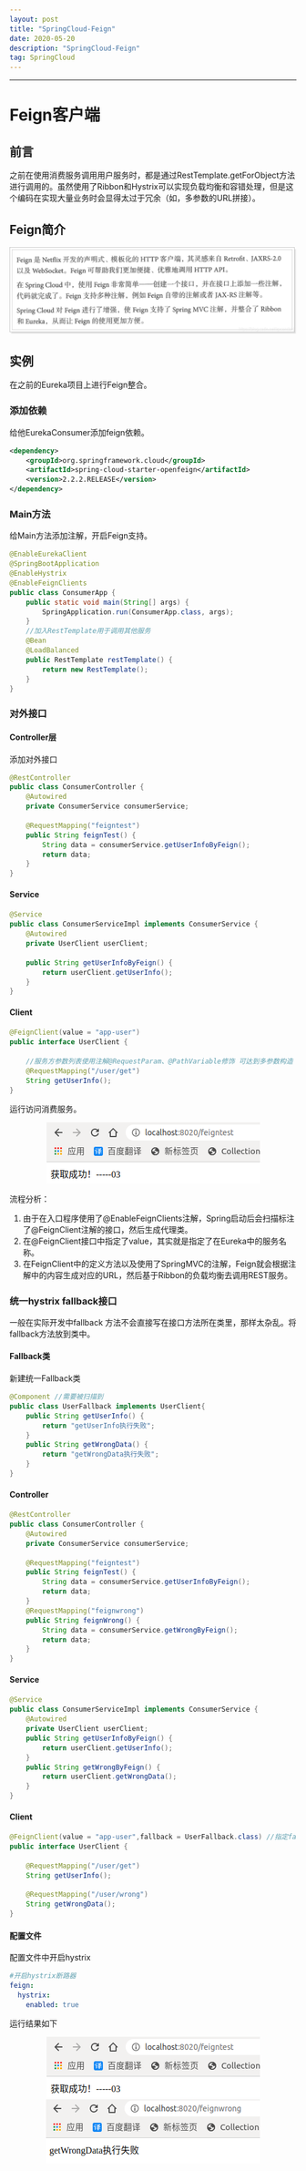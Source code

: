 ```yaml
---
layout: post
title: "SpringCloud-Feign"
date: 2020-05-20 
description: "SpringCloud-Feign"
tag: SpringCloud 
---
```


------

# Feign客户端

## 前言

​		之前在使用消费服务调用用户服务时，都是通过RestTemplate.getForObject方法进行调用的。虽然使用了Ribbon和Hystrix可以实现负载均衡和容错处理，但是这个编码在实现大量业务时会显得太过于冗余（如，多参数的URL拼接）。

## Feign简介

<div align="center">
	<img src="/images/posts/SpringCloud-Feign/Feign简介.png" />  
</div> 

## 实例

在之前的Eureka项目上进行Feign整合。

### 添加依赖

给他EurekaConsumer添加feign依赖。

```xml
<dependency>
    <groupId>org.springframework.cloud</groupId>
    <artifactId>spring-cloud-starter-openfeign</artifactId>
    <version>2.2.2.RELEASE</version>
</dependency>
```

### Main方法

给Main方法添加注解，开启Feign支持。

```java
@EnableEurekaClient
@SpringBootApplication
@EnableHystrix
@EnableFeignClients
public class ConsumerApp {
	public static void main(String[] args) {
		SpringApplication.run(ConsumerApp.class, args);
	}
	//加入RestTemplate用于调用其他服务
	@Bean
	@LoadBalanced
	public RestTemplate restTemplate() {
		return new RestTemplate();
	}
}
```

### 对外接口

#### Controller层

添加对外接口

```java
@RestController
public class ConsumerController {
	@Autowired
	private ConsumerService consumerService;
	
	@RequestMapping("feigntest")
	public String feignTest() {
		String data = consumerService.getUserInfoByFeign();
		return data;
	}
}
```

#### Service

```java
@Service
public class ConsumerServiceImpl implements ConsumerService {
	@Autowired
	private UserClient userClient;

	public String getUserInfoByFeign() {
		return userClient.getUserInfo();
	}
}
```

#### Client

```java
@FeignClient(value = "app-user")
public interface UserClient {

    //服务方参数列表使用注解@RequestParam、@PathVariable修饰 可达到多参数构造
	@RequestMapping("/user/get")
	String getUserInfo();
}
```

运行访问消费服务。

<div align="center">
	<img src="/images/posts/SpringCloud-Feign/访问FeignTest.png" />  
</div> 

流程分析：

1. 由于在入口程序使用了@EnableFeignClients注解，Spring启动后会扫描标注了@FeignClient注解的接口，然后生成代理类。
2. 在@FeignClient接口中指定了value，其实就是指定了在Eureka中的服务名称。
3. 在FeignClient中的定义方法以及使用了SpringMVC的注解，Feign就会根据注解中的内容生成对应的URL，然后基于Ribbon的负载均衡去调用REST服务。

### 统一hystrix fallback接口

一般在实际开发中fallback 方法不会直接写在接口方法所在类里，那样太杂乱。将fallback方法放到类中。

#### Fallback类

新建统一Fallback类

```java
@Component //需要被扫描到
public class UserFallback implements UserClient{
	public String getUserInfo() {
		return "getUserInfo执行失败";
	}
	public String getWrongData() {
		return "getWrongData执行失败";
	}
}
```

#### Controller

```java
@RestController
public class ConsumerController {
	@Autowired
	private ConsumerService consumerService;
	
	@RequestMapping("feigntest")
	public String feignTest() {
		String data = consumerService.getUserInfoByFeign();
		return data;
	}
    @RequestMapping("feignwrong")
	public String feignWrong() {
		String data = consumerService.getWrongByFeign();
		return data;
	}
}
```

#### Service

```java
@Service
public class ConsumerServiceImpl implements ConsumerService {
	@Autowired
	private UserClient userClient;
	public String getUserInfoByFeign() {
		return userClient.getUserInfo();
	}
	public String getWrongByFeign() {
		return userClient.getWrongData();
	}
}
```

#### Client

```java
@FeignClient(value = "app-user",fallback = UserFallback.class) //指定fallback类
public interface UserClient {

	@RequestMapping("/user/get")
	String getUserInfo();
	
	@RequestMapping("/user/wrong")
	String getWrongData();
}
```

#### 配置文件

配置文件中开启hystrix

```yaml
#开启hystrix断路器
feign:
  hystrix:
    enabled: true
```

运行结果如下

<div align="center">
	<img src="/images/posts/SpringCloud-Feign/访问FeignTest.png" />  
</div> 

<div align="center">
	<img src="/images/posts/SpringCloud-Feign/getWrongData执行失败.png" />  
</div> 


